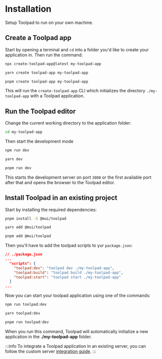 # Installation

<p class="description">Setup Toolpad to run on your own machine.</p>

## Create a Toolpad app

Start by opening a terminal and `cd` into a folder you'd like to create your application in.
Then run the command:

<codeblock storageKey="package-manager">

```bash npm
npx create-toolpad-app@latest my-toolpad-app
```

```bash yarn
yarn create toolpad-app my-toolpad-app
```

```bash pnpm
pnpm create toolpad-app my-toolpad-app
```

</codeblock>

This will run the `create-toolpad-app` CLI which initializes the directory `./my-toolpad-app` with a Toolpad application.

## Run the Toolpad editor

Change the current working directory to the application folder:

```bash
cd my-toolpad-app
```

Then start the development mode

<codeblock storageKey="package-manager">

```bash npm
npm run dev
```

```bash yarn
yarn dev
```

```bash pnpm
pnpm run dev
```

</codeblock>

This starts the development server on port `3000` or the first available port after that and opens the browser to the Toolpad editor.

## Install Toolpad in an existing project

Start by installing the required dependencies:

<codeblock storageKey="package-manager">

```bash npm
pnpm install -S @mui/toolpad
```

```bash yarn
yarn add @mui/toolpad
```

```bash pnpm
pnpm add @mui/toolpad
```

</codeblock>

Then you'll have to add the toolpad scripts to yur `package.json`:

```json
// ./package.json
...
  "scripts": {
    "toolpad:dev": "toolpad dev ./my-toolpad-app",
    "toolpad:build": "toolpad build ./my-toolpad-app",
    "toolpad:start": "toolpad start ./my-toolpad-app"
  }
...
```

Now you can start your toolpad application using one of the commands:

<codeblock storageKey="package-manager">

```bash npm
npm run toolpad:dev
```

```bash yarn
yarn toolpad:dev
```

```bash pnpm
pnpm run toolpad:dev
```

</codeblock>

When you run this command, Toolpad will automatically initialize a new application in the **./my-toolpad-app** folder.

:::info
To integrate a Toolpad application in an existing server, you can follow the custom server [integration guide](/toolpad/studio/concepts/custom-server/).
:::
